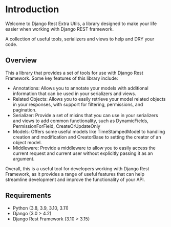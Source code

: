 # Introduction

Welcome to Django Rest Extra Utils, a library designed to make your life easier when working with Django REST framework.

A collection of useful tools, serializers and views to help and DRY your code.

## Overview

This a library that provides a set of tools for use with Django Rest Framework. Some key features of this library
include:

- Annotations: Allows you to annotate your models with additional information that can be used in your serializers and
  views.
- Related Objects: Allows you to easily retrieve your model related objects in your responses, with support for
  filtering, permissions, and pagination.
- Serializer: Provide a set of mixins that you can use in your serializers and views to add common functionality, such
  as DynamicFields, PermissionForField, CreateOrUpdateOnly
- Models: Offers some useful models like TimeStampedModel to handling creation and modification and CreatorBase to
  setting the creator of an object model.
- Middleware: Provide a middleware to allow you to easily access the current request and current user without explicitly
  passing it as an argument.

Overall, this is a useful tool for developers working with Django Rest Framework, as it provides a range of useful
features that can help streamline development and improve the functionality of your API.


## Requirements

- Python (3.8, 3.9, 3.10, 3.11)
- Django (3.0 > 4.2)
- Django Rest Framework (3.10 > 3.15)